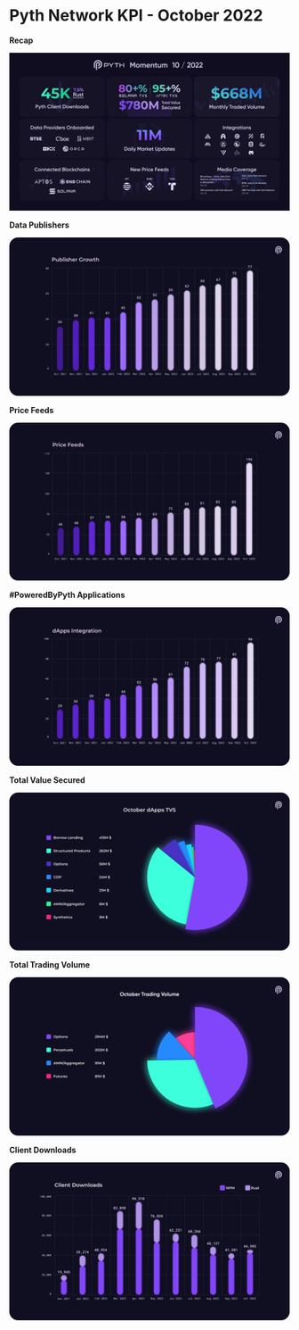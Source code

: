 # Pyth Network KPI - October 2022

**Recap**

![](../../.gitbook/assets/kpi/october-22/pyth_momentum_october-1.jpg)

**Data Publishers**

![](../../.gitbook/assets/kpi/october-22/Publisher%20Growth%20October.png)

**Price Feeds**

![](../../.gitbook/assets/kpi/october-22/Price%20Feeds%20October.png)

**#PoweredByPyth Applications**

![](../../.gitbook/assets/kpi/october-22/dApp%20Integration%20October.png)

**Total Value Secured**

![](../../.gitbook/assets/kpi/october-22/October%20dApps%20TVS.png)

**Total Trading Volume**

![](../../.gitbook/assets/kpi/october-22/October%20Trading%20Volume.png)

**Client Downloads**

![](../../.gitbook/assets/kpi/october-22/Client%20Downloads%20Cumulative%20October.png)
